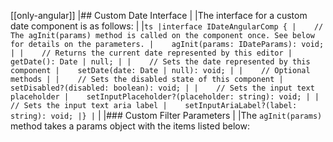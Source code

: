[[only-angular]]
|## Custom Date Interface
|
|The interface for a custom date component is as follows:
|
|```ts
|interface IDateAngularComp {
|    // The agInit(params) method is called on the component once. See below for details on the parameters.
|    agInit(params: IDateParams): void;
|
|    // Returns the current date represented by this editor
|    getDate(): Date | null;
|
|    // Sets the date represented by this component
|    setDate(date: Date | null): void;
|
|    // Optional methods
|
|    // Sets the disabled state of this component
|    setDisabled?(disabled: boolean): void;
|
|    // Sets the input text placeholder
|    setInputPlaceholder?(placeholder: string): void;
|
|    // Sets the input text aria label
|    setInputAriaLabel?(label: string): void;
|}
|```
|
|### Custom Filter Parameters
|
|The `agInit(params)` method takes a params object with the items listed below:
